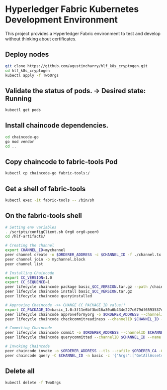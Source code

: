 # Hyperledger Fabric Kubernetes Development Environment
This project provides a Hyperledger Fabric environment to test and develop without thinking about certificates.

## Deploy nodes
```bash
git clone https://github.com/agustincharry/hlf_k8s_cryptogen.git
cd hlf_k8s_cryptogen
kubectl apply -f TwoOrgs
```

## Validate the status of pods. -> Desired state: Running
```bash
kubectl get pods
```

## Install chaincode dependencies.
```bash
cd chaincode-go
go mod vendor
cd ..
```

## Copy chaincode to fabric-tools Pod
```bash
kubectl cp chaincode-go fabric-tools:/
```

## Get a shell of fabric-tools
```bash
kubectl exec -it fabric-tools -- /bin/sh
```

## On the fabric-tools shell
```bash
# Setting env variables
. /scripts/configClient.sh Org0 org0-peer0
cd /hlf-artifacts/

# Creating the channel
export CHANNEL_ID=mychannel
peer channel create -o $ORDERER_ADDRESS -c $CHANNEL_ID -f ./channel.tx --tls --cafile $ORDERER_CA --certfile $CORE_PEER_TLS_CLIENTCERT_FILE --clientauth --keyfile $CORE_PEER_TLS_CLIENTKEY_FILE
peer channel join -b mychannel.block
peer channel list

# Installing Chaincode
export CC_VERSION=1.0
export CC_SEQUENCE=1
peer lifecycle chaincode package basic_$CC_VERSION.tar.gz --path /chaincode-go --lang golang --label basic_$CC_VERSION
peer lifecycle chaincode install basic_$CC_VERSION.tar.gz
peer lifecycle chaincode queryinstalled

# Approving Chaincode ->> CHANGE CC_PACKAGE_ID value!!
export CC_PACKAGE_ID=basic_1.0:3f11e6bf3bd16a30a6b434e227c679df6593537c1a48cbf3f61b0b33ad83a4b5
peer lifecycle chaincode approveformyorg -o $ORDERER_ADDRESS --channelID $CHANNEL_ID --name basic --version $CC_VERSION --package-id $CC_PACKAGE_ID --sequence $CC_SEQUENCE --tls --cafile $ORDERER_CA --certfile $CORE_PEER_TLS_CLIENTCERT_FILE --clientauth --keyfile $CORE_PEER_TLS_CLIENTKEY_FILE
peer lifecycle chaincode checkcommitreadiness --channelID $CHANNEL_ID --name basic --version $CC_VERSION --sequence $CC_SEQUENCE --tls --cafile $ORDERER_CA --output json

# Commiting Chaincode
peer lifecycle chaincode commit -o $ORDERER_ADDRESS --channelID $CHANNEL_ID --name basic --version $CC_VERSION --sequence $CC_SEQUENCE --tls --cafile $ORDERER_CA --certfile $CORE_PEER_TLS_CLIENTCERT_FILE --clientauth --keyfile $CORE_PEER_TLS_CLIENTKEY_FILE --peerAddresses $CORE_PEER_ADDRESS_ORG0 --tlsRootCertFiles $CORE_PEER_TLS_ROOTCERT_FILE_ORG0 --peerAddresses $CORE_PEER_ADDRESS_ORG1 --tlsRootCertFiles $CORE_PEER_TLS_ROOTCERT_FILE_ORG1
peer lifecycle chaincode querycommitted --channelID $CHANNEL_ID --name basic --cafile $ORDERER_CA

# Invoking Chaincode
peer chaincode invoke -o $ORDERER_ADDRESS --tls --cafile $ORDERER_CA -C $CHANNEL_ID -n basic -c '{"function":"InitLedger","Args":[]}' --certfile $CORE_PEER_TLS_CLIENTCERT_FILE --clientauth --keyfile $CORE_PEER_TLS_CLIENTKEY_FILE --peerAddresses $CORE_PEER_ADDRESS_ORG0 --tlsRootCertFiles $CORE_PEER_TLS_ROOTCERT_FILE_ORG0 --peerAddresses $CORE_PEER_ADDRESS_ORG1 --tlsRootCertFiles $CORE_PEER_TLS_ROOTCERT_FILE_ORG1
peer chaincode query -C $CHANNEL_ID -n basic -c '{"Args":["GetAllAssets"]}'
```

## Delete all
```bash
kubectl delete -f TwoOrgs
```
